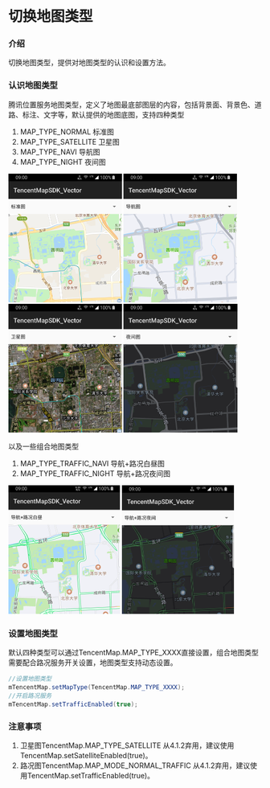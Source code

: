 # 切换地图类型

### 介绍

切换地图类型，提供对地图类型的认识和设置方法。

### 认识地图类型

腾讯位置服务地图类型，定义了地图最底部图层的内容，包括背景面、背景色、道路、标注、文字等，默认提供的地图底图，支持四种类型

1. MAP_TYPE_NORMAL 标准图
2. MAP_TYPE_SATELLITE 卫星图
3. MAP_TYPE_NAVI 导航图
4. MAP_TYPE_NIGHT 夜间图

<img src="../images/basic/map-style-normal.png" style="zoom:25%;" />
<img src="../images/basic/map-style-navi.png" style="zoom:25%;" />
<img src="../images/basic/map-style-satellite.png" style="zoom:25%;" />
<img src="../images/basic/map-style-night.png" style="zoom:25%;" />

以及一些组合地图类型

1. MAP_TYPE_TRAFFIC_NAVI 导航+路况白昼图
2. MAP_TYPE_TRAFFIC_NIGHT 导航+路况夜间图

<img src="../images/basic/map-style-navi-daytime.png" style="zoom:25%;" />
<img src="../images/basic/map-style-navi-night.png" style="zoom:25%;" />

### 设置地图类型

默认四种类型可以通过TencentMap.MAP_TYPE_XXXX直接设置，组合地图类型需要配合路况服务开关设置，地图类型支持动态设置。

```java
//设置地图类型
mTencentMap.setMapType(TencentMap.MAP_TYPE_XXXX);
//开启路况服务
mTencentMap.setTrafficEnabled(true);
```

### 注意事项

1. 卫星图TencentMap.MAP_TYPE_SATELLITE 从4.1.2弃用，建议使用TencentMap.setSatelliteEnabled(true)。
2. 路况图TencentMap.MAP_MODE_NORMAL_TRAFFIC 从4.1.2弃用，建议使用TencentMap.setTrafficEnabled(true)。